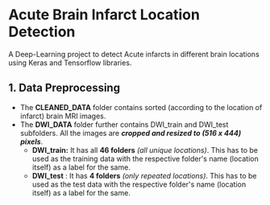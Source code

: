 # Acute Brain Infarct Location Detection
A Deep-Learning project to detect Acute infarcts in different brain locations using Keras and Tensorflow libraries.

## 1. Data Preprocessing
- The **CLEANED_DATA** folder contains sorted (according to the location of infarct) brain MRI images.
- The **DWI_DATA** folder further contains DWI_train and DWI_test subfolders. All the images are ***cropped and resized to (516 x 444) pixels***.
   -  **DWI_train:** It has all **46 folders** *(all unique locations)*. This has to be used as the training data with the respective folder's name (location itself) as a label for the same. 
   -  **DWI_test** : It has **4 folders** *(only repeated locations)*. This has to be used as the test data with the respective folder's name (location itself) as a label for the same. 
